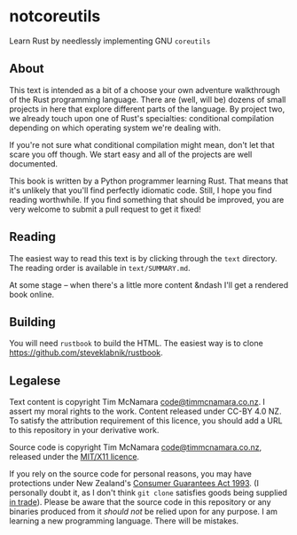 # notcoreutils

Learn Rust by needlessly implementing GNU `coreutils`

## About

This text is intended as a bit of a choose your own adventure walkthrough of the Rust
programming language. There are (well, will be) dozens of small projects in here
that explore different parts of the language. By project two, we already touch
upon one of Rust's specialties: conditional compilation depending on which
operating system we're dealing with.

If you're not sure what conditional compilation might mean, don't let that scare
you off though. We start easy and all of the projects are well documented.

This book is written by a Python programmer learning Rust. That means that
it's unlikely that you'll find perfectly idiomatic code. Still, I hope you find
reading worthwhile. If you find something that should be improved, you are
very welcome to submit a pull request to get it fixed!


## Reading

The easiest way to read this text is by clicking through the `text` directory.
The reading order is available in `text/SUMMARY.md`.

At some stage &ndash; when there's a little more content &ndash I'll get a
rendered book online.


## Building

You will need `rustbook` to build the HTML. The easiest way is to clone
https://github.com/steveklabnik/rustbook.


## Legalese

Text content is copyright Tim McNamara <code@timmcnamara.co.nz>.
I assert my moral rights to the work. Content released under CC-BY 4.0 NZ.
To satisfy the attribution requirement of this licence,
you should add a URL to this repository in your derivative work.

Source code is copyright Tim McNamara <code@timmcnamara.co.nz>,
released under the [MIT/X11 licence](https://opensource.org/licenses/MIT).

If you rely on the source code for personal reasons, you may have
protections under New Zealand's
[Consumer Guarantees Act 1993](http://www.legislation.govt.nz/act/public/1993/0091/latest/DLM311053.html).
(I personally doubt it, as I don't think `git clone` satisfies goods being
supplied [in trade](http://www.legislation.govt.nz/act/public/1993/0091/latest/DLM312857.html#DLM312857)).
Please be aware that the source code in this repository or any binaries produced from
it *should not* be relied upon for any purpose. I am learning a new programming language. There will be mistakes.
